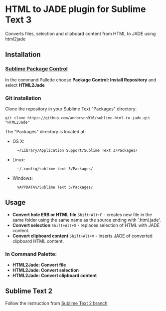 # HTML to JADE plugin for Sublime Text 3

Converts files, selection and clipboard content from HTML to JADE using html2jade

## Installation

### [Sublime Package Control](http://wbond.net/sublime_packages/package_control)

In the command Pallette choose **Package Control: Install Repository** and select **HTML2Jade**

### Git installation

Clone the repository in your Sublime Text "Packages" directory:

    git clone https://github.com/anderson916/sublime-html-to-jade.git "HTML2Jade"

The "Packages" directory is located at:

* OS X:

        ~/Library/Application Support/Sublime Text 3/Packages/

* Linux:

        ~/.config/sublime-text-3/Packages/

* Windows:

        %APPDATA%/Sublime Text 3/Packages/

## Usage

* **Convert hole ERB or HTML file** `Shift+Alt+F` - creates new file in the same folder using the same name as the source ending with '.html.jade'.
* **Convert selection** `Shift+Alt+S` - replaces selection of HTML with JADE content.
* **Convert clipboard content** `Shift+Alt+V` - inserts JADE of converted clipboard HTML content.

### In Command Palette:

* **HTML2Jade: Convert file**
* **HTML2Jade: Convert selection**
* **HTML2Jade: Convert clipboard content**

## Sublime Text 2

Follow the instruction from [Sublime Text 2 branch](https://github.com/pavelpachkovskij/sublime-html-to-jade/tree/SublimeText2)
